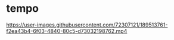 # tempo




 https://user-images.githubusercontent.com/72307121/189513761-f2ea43b4-6f03-4840-80c5-d73032198762.mp4 

